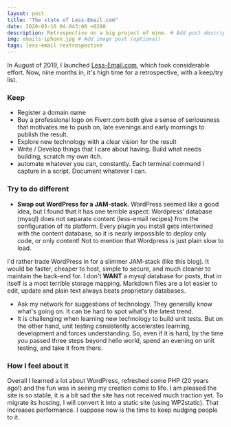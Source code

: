 ```yaml
---
layout: post
title: "The state of Less-Email.com"
date: 2020-05-16 04:043:00 +0200
description: Retrospective on a big project of mine. # Add post description (optional)
img: emails-iphone.jpg # Add image post (optional)
tags: less-email restrospective
---
```


In August of 2019, I launched [Less-Email.com](https://www.less-email.com), which took considerable effort. Now, nine months in, it's high time for a retrospective, with a keep/try list.

### Keep
 * Register a domain name 
 * Buy a professional logo on Fiverr.com
    both give a sense of seriousness that motivates me to push on, late evenings and early mornings to publish the result.
 * Explore new technology with a clear vision for the result
 * Write / Develop things that I care about having. Build what needs building, scratch my own itch.
 * automate whatever you can, constantly. Each terminal command I capture in a script. Document whatever I can.

### Try to do different

  * **Swap out WordPress for a JAM-stack.** WordPress seemed like a good idea, but I found that it has one terrible aspect: Wordpress' database (mysql) does not separate content (less-email recipes) from the configuration of its platform. Every plugin you install gets intertwined with the content database, so it is nearly impossible to deploy only code, or only content! Not to mention that Wordpress is just plain slow to load.
  
  I'd rather trade WordPress in for a slimmer JAM-stack (like this blog). It would be faster, cheaper to host, simple to secure, and much cleaner to maintain the back-end for. I don't __WANT__ a mysql database for posts, that in itself is a most terrible storage mapping. Markdown files are a lot easier to edit, update and plain text always beats proprietary databases.

  * Ask my network for suggestions of technology. They generally know what's going on. It can be hard to spot what's the latest trend. 
  * It is challenging when learning new technology to build unit tests. But on the other hand, unit testing consistently accelerates learning, development and forces understanding. So, even if it is hard, by the time you passed three steps beyond hello world, spend an evening on unit testing, and take it from there.
  
### How I feel about it

Overall I learned a lot about WordPress, refreshed some PHP (20 years ago!) and the fun was in seeing my creation come to life. I am pleased the site is so stable, it is a bit sad the site has not received much traction yet. 
To migrate its hosting, I will convert it into a static site (using WP2static). That increases performance. I suppose now is the time to keep nudging people to it.
